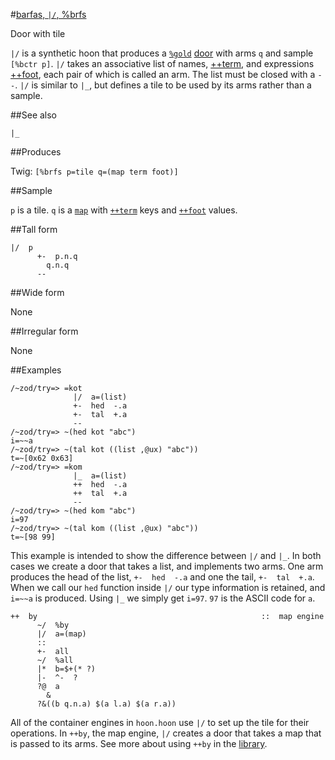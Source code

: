 #[barfas, `|/`, %brfs](#brfs)

Door with tile

`|/` is a synthetic hoon that produces a [`%gold`]() [door]() with arms `q` and sample `[%bctr p]`. `|/` takes an associative list of names, [++term](), and expressions [++foot](), each pair of which is called an arm. The list must be closed with a `--`. `|/` is similar to `|_`, but defines a tile to be used by its arms rather than a sample.

##See also

`|_`

##Produces

Twig: `[%brfs p=tile q=(map term foot)]`

##Sample

`p` is a tile.
`q` is a [`map`]() with [`++term`]() keys and [`++foot`]() values.

##Tall form

    |/  p
          +-  p.n.q
            q.n.q
          --

##Wide form

None

##Irregular form

None

##Examples

    /~zod/try=> =kot
                  |/  a=(list)
                  +-  hed  -.a
                  +-  tal  +.a
                  --
    /~zod/try=> ~(hed kot "abc")
    i=~~a
    /~zod/try=> ~(tal kot ((list ,@ux) "abc"))
    t=~[0x62 0x63]
    /~zod/try=> =kom
                  |_  a=(list)
                  ++  hed  -.a
                  ++  tal  +.a
                  --
    /~zod/try=> ~(hed kom "abc")
    i=97
    /~zod/try=> ~(tal kom ((list ,@ux) "abc"))
    t=~[98 99]

This example is intended to show the difference between `|/` and `|_`. In both cases we create a door that takes a list, and implements two arms. One arm produces the head of the list, `+-  hed  -.a` and one the tail, `+-  tal  +.a`. When we call our `hed` function inside `|/` our type information is retained, and `i=~~a` is produced. Using `|_` we simply get `i=97`. `97` is the ASCII code for `a`. 

    ++  by                                                  ::  map engine
          ~/  %by
          |/  a=(map)
          ::
          +-  all
          ~/  %all
          |*  b=$+(* ?)
          |-  ^-  ?
          ?@  a
            &
          ?&((b q.n.a) $(a l.a) $(a r.a))

All of the container engines in `hoon.hoon` use `|/` to set up the tile for their operations. In `++by`, the map engine, `|/` creates a door that takes a map that is passed to its arms. See more about using `++by` in the [library]().